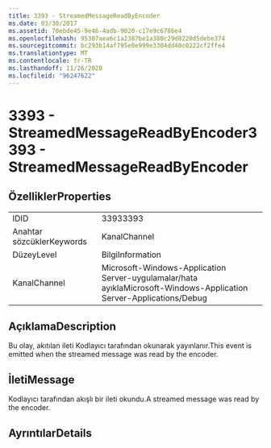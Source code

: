 ```yaml
---
title: 3393 - StreamedMessageReadByEncoder
ms.date: 03/30/2017
ms.assetid: 70ebde45-9e46-4adb-9020-c17e9c6786e4
ms.openlocfilehash: 95307aea6c1a2387be1a380c29d8220d5debe374
ms.sourcegitcommit: bc293b14af795e0e999e3304dd40c0222cf2ffe4
ms.translationtype: MT
ms.contentlocale: tr-TR
ms.lasthandoff: 11/26/2020
ms.locfileid: "96247622"
---
```

# <a name="3393---streamedmessagereadbyencoder"></a><span data-ttu-id="1204d-102">3393 - StreamedMessageReadByEncoder</span><span class="sxs-lookup"><span data-stu-id="1204d-102">3393 - StreamedMessageReadByEncoder</span></span>

## <a name="properties"></a><span data-ttu-id="1204d-103">Özellikler</span><span class="sxs-lookup"><span data-stu-id="1204d-103">Properties</span></span>  
  
|||  
|-|-|  
|<span data-ttu-id="1204d-104">ID</span><span class="sxs-lookup"><span data-stu-id="1204d-104">ID</span></span>|<span data-ttu-id="1204d-105">3393</span><span class="sxs-lookup"><span data-stu-id="1204d-105">3393</span></span>|  
|<span data-ttu-id="1204d-106">Anahtar sözcükler</span><span class="sxs-lookup"><span data-stu-id="1204d-106">Keywords</span></span>|<span data-ttu-id="1204d-107">Kanal</span><span class="sxs-lookup"><span data-stu-id="1204d-107">Channel</span></span>|  
|<span data-ttu-id="1204d-108">Düzey</span><span class="sxs-lookup"><span data-stu-id="1204d-108">Level</span></span>|<span data-ttu-id="1204d-109">Bilgi</span><span class="sxs-lookup"><span data-stu-id="1204d-109">Information</span></span>|  
|<span data-ttu-id="1204d-110">Kanal</span><span class="sxs-lookup"><span data-stu-id="1204d-110">Channel</span></span>|<span data-ttu-id="1204d-111">Microsoft-Windows-Application Server-uygulamalar/hata ayıkla</span><span class="sxs-lookup"><span data-stu-id="1204d-111">Microsoft-Windows-Application Server-Applications/Debug</span></span>|  
  
## <a name="description"></a><span data-ttu-id="1204d-112">Açıklama</span><span class="sxs-lookup"><span data-stu-id="1204d-112">Description</span></span>  

 <span data-ttu-id="1204d-113">Bu olay, akıtılan ileti Kodlayıcı tarafından okunarak yayınlanır.</span><span class="sxs-lookup"><span data-stu-id="1204d-113">This event is emitted when the streamed message was read by the encoder.</span></span>  
  
## <a name="message"></a><span data-ttu-id="1204d-114">İleti</span><span class="sxs-lookup"><span data-stu-id="1204d-114">Message</span></span>  

 <span data-ttu-id="1204d-115">Kodlayıcı tarafından akışlı bir ileti okundu.</span><span class="sxs-lookup"><span data-stu-id="1204d-115">A streamed message was read by the encoder.</span></span>  
  
## <a name="details"></a><span data-ttu-id="1204d-116">Ayrıntılar</span><span class="sxs-lookup"><span data-stu-id="1204d-116">Details</span></span>
